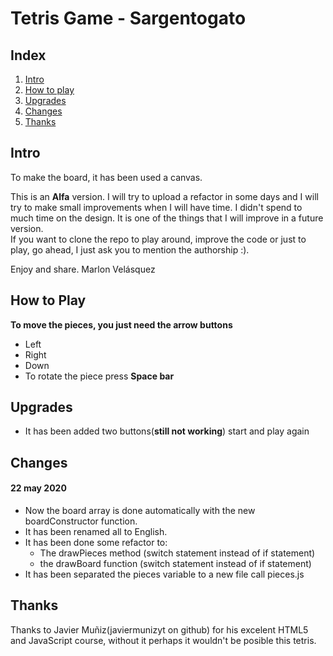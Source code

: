 <div class="main-box">

# Tetris Game - Sargentogato

## Index

1.  [Intro](#intro "intro")
2.  [How to play](#how-to-play)
3.  [Upgrades](#upgrades)
4.  [Changes](#changes)
5.  [Thanks](#thanks)

## Intro

To make the board, it has been used a canvas.

This is an **Alfa** version. I will try to upload a refactor in some days and I will try to make small improvements when I will have time. I didn't spend to much time on the design. It is one of the things that I will improve in a future version.  
If you want to clone the repo to play around, improve the code or just to play, go ahead, I just ask you to mention the authorship :).

Enjoy and share. Marlon Velásquez

## How to Play

**To move the pieces, you just need the arrow buttons**

- Left
- Right
- Down
- To rotate the piece press **Space bar**

## Upgrades

- It has been added two buttons(**still not working**) start and play again

## Changes

#### 22 may 2020

- Now the board array is done automatically with the new boardConstructor function.
- It has been renamed all to English.
- It has been done some refactor to:
  - The drawPieces method (switch statement instead of if statement)
  - the drawBoard function (switch statement instead of if statement)
- It has been separated the pieces variable to a new file call pieces.js

## Thanks

Thanks to Javier Muñiz(javiermunizyt on github) for his excelent HTML5 and JavaScript course, without it perhaps it wouldn't be posible this tetris.
